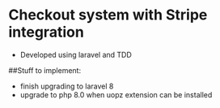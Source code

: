 # Checkout system with Stripe integration

* Developed using laravel and TDD

##Stuff to implement: 
* finish upgrading to laravel 8
* upgrade to php 8.0 when uopz extension can be installed